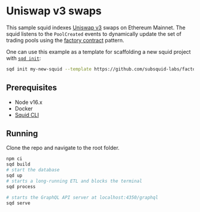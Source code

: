 # Uniswap v3 swaps 

This sample squid indexes [Uniswap v3](https://etherscan.io/address/0x1f98431c8ad98523631ae4a59f267346ea31f984) swaps on Ethereum Mainnet. The squid listens to the `PoolCreated`
events to dynamically update the set of trading pools using the [factory contract](https://docs.subsquid.io/evm-indexing/factory-contracts/) pattern.

One can use this example as a template for scaffolding a new squid project with [`sqd init`](https://docs.subsquid.io/squid-cli/):

```bash
sqd init my-new-squid --template https://github.com/subsquid-labs/factory-example
```


## Prerequisites

- Node v16.x
- Docker
- [Squid CLI](https://docs.subsquid.io/squid-cli/)

## Running 

Clone the repo and navigate to the root folder.

```bash
npm ci
sqd build
# start the database
sqd up
# starts a long-running ETL and blocks the terminal
sqd process

# starts the GraphQL API server at localhost:4350/graphql
sqd serve
```
